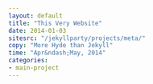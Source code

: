 ```yaml
---
layout: default
title: "This Very Website"
date: 2014-01-03
sitesrc: "/jekyllparty/projects/meta/"
copy: "More Hyde than Jekyll"
time: "Apr&ndash;May, 2014"
categories:
- main-project
---
```


